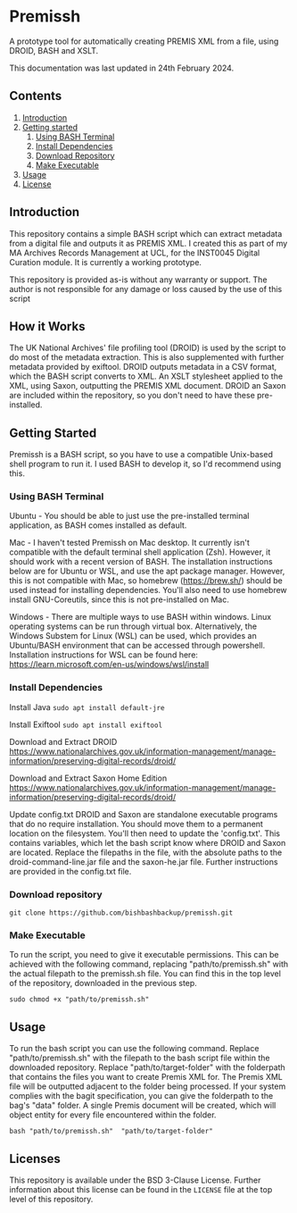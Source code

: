 # Premissh
A prototype tool for automatically creating PREMIS XML from a file, using DROID, BASH and XSLT. 

This documentation was last updated in 24th February 2024.

## Contents

1. [Introduction](#Introduction)
1. [Getting started](#Getting-Started)
   1. [Using BASH Terminal](#Using-BASH-Terminal)
   1. [Install Dependencies](#Install-Dependencies)
   1. [Download Repository](#Download-Repository)
   1. [Make Executable](#Make-Executable)
1. [Usage](#Usage)
1. [License](#License)


## Introduction

This repository contains a simple BASH script which can extract metadata from a digital file and outputs it as PREMIS XML. I created this as part of my MA Archives Records Management at UCL, for the INST0045 Digital Curation module. It is currently a working prototype.

This repository is provided as-is without any warranty or support. The author is not responsible for any damage or loss caused by the use of this script 


## How it Works
The UK National Archives' file profiling tool (DROID) is used by the script to do most of the metadata extraction. This is also supplemented with further metadata provided by exiftool. DROID outputs metadata in a CSV format, which the BASH script converts to XML. An XSLT stylesheet applied to the XML, using Saxon, outputting the PREMIS XML document. DROID an Saxon are included within the repository, so you don't need to have these pre-installed.


## Getting Started
Premissh is a BASH script, so you have to use a compatible Unix-based shell program to run it. I used BASH to develop it, so I'd recommend using this.


### Using BASH Terminal

Ubuntu - You should be able to just use the pre-installed terminal application, as BASH comes installed as default.

Mac - I haven't tested Premissh on Mac desktop. It currently isn't compatible with the default terminal shell application (Zsh). However, it should work with a recent version of BASH. The installation instructions below are for Ubuntu or WSL, and use the apt package manager. However, this is not compatible with Mac, so homebrew (https://brew.sh/) should be used instead for installing dependencies. You'll also need to use homebrew install GNU-Coreutils, since this is not pre-installed on Mac. 

Windows - There are multiple ways to use BASH within windows. Linux operating systems can be run through virtual box. Alternatively, the Windows Substem for Linux (WSL) can be used, which provides an Ubuntu/BASH environment that can be accessed through powershell. Installation instructions for WSL can be found here: https://learn.microsoft.com/en-us/windows/wsl/install


### Install Dependencies

Install Java
`sudo apt install default-jre`


Install Exiftool
`sudo apt install exiftool`

Download and Extract DROID
https://www.nationalarchives.gov.uk/information-management/manage-information/preserving-digital-records/droid/

Download and Extract Saxon Home Edition
https://www.nationalarchives.gov.uk/information-management/manage-information/preserving-digital-records/droid/


Update config.txt
DROID and Saxon are standalone executable programs that do no require installation. You should move them to a permanent location on the filesystem. You'll then need to update the 'config.txt'. This contains variables, which let the bash script know where DROID and Saxon are located. Replace the filepaths in the file, with the absolute paths to the droid-command-line.jar file and the saxon-he.jar file. Further instructions are provided in the config.txt file.


### Download repository
`git clone https://github.com/bishbashbackup/premissh.git`


### Make Executable

To run the script, you need to give it executable permissions. This can be achieved with the following command, replacing "path/to/premissh.sh" with the actual filepath to the premissh.sh file. You can find this in the top level of the repository, downloaded in the previous step.

`sudo chmod +x "path/to/premissh.sh"`


## Usage 

To run the bash script you can use the following command. Replace "path/to/premissh.sh" with the filepath to the bash script file within the downloaded repository. Replace "path/to/target-folder" with the folderpath that contains the files you want to create Premis XML for. The Premis XML file will be outputted adjacent to the folder being processed. If your system complies with the bagit specification, you can give the folderpath to the bag's "data" folder. A single Premis document will be created, which will object entity for every file encountered within the folder.

`bash "path/to/premissh.sh"  "path/to/target-folder"`


## Licenses

This repository is available under the BSD 3-Clause License. Further information about this license can be found in the `LICENSE` file at the top level of this repository.

